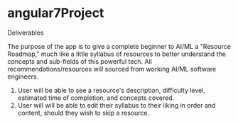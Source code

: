 # angular7Project

Deliverables

The purpose of the app is to give a complete beginner to AI/ML a "Resource Roadmap," much like a little syllabus of resources to better understand the concepts and sub-fields of this powerful tech. All recommendations/resources will sourced from working AI/ML software engineers.

1. User will be able to see a resource's description, difficulty level, estimated time of completion, and concepts covered. 
2. User will will be able to edit their syllabus to their liking in order and content, should they wish to skip a resource.
